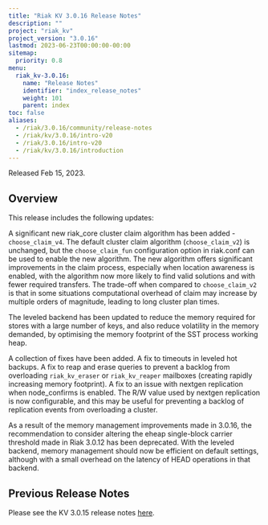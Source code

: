 ```yaml
---
title: "Riak KV 3.0.16 Release Notes"
description: ""
project: "riak_kv"
project_version: "3.0.16"
lastmod: 2023-06-23T00:00:00-00:00
sitemap:
  priority: 0.8
menu:
  riak_kv-3.0.16:
    name: "Release Notes"
    identifier: "index_release_notes"
    weight: 101
    parent: index
toc: false
aliases:
  - /riak/3.0.16/community/release-notes
  - /riak/kv/3.0.16/intro-v20
  - /riak/3.0.16/intro-v20
  - /riak/kv/3.0.16/introduction
---
```


Released Feb 15, 2023.

## Overview

This release includes the following updates:

A significant new riak_core cluster claim algorithm has been added - `choose_claim_v4`. The default cluster claim algorithm (`choose_claim_v2`) is unchanged, but the `choose_claim_fun` configuration option in riak.conf can be used to enable the new algorithm. The new algorithm offers significant improvements in the claim process, especially when location awareness is enabled, with the algorithm now more likely to find valid solutions and with fewer required transfers. The trade-off when compared to `choose_claim_v2` is that in some situations computational overhead of claim may increase by multiple orders of magnitude, leading to long cluster plan times.

The leveled backend has been updated to reduce the memory required for stores with a large number of keys, and also reduce volatility in the memory demanded, by optimising the memory footprint of the SST process working heap.

A collection of fixes have been added. A fix to timeouts in leveled hot backups. A fix to reap and erase queries to prevent a backlog from overloading `riak_kv_eraser` or `riak_kv_reaper` mailboxes (creating rapidly increasing memory footprint). A fix to an issue with nextgen replication when node_confirms is enabled. The R/W value used by nextgen replication is now configurable, and this may be useful for preventing a backlog of replication events from overloading a cluster.

As a result of the memory management improvements made in 3.0.16, the recommendation to consider altering the eheap single-block carrier threshold made in Riak 3.0.12 has been deprecated. With the leveled backend, memory management should now be efficient on default settings, although with a small overhead on the latency of HEAD operations in that backend.

## Previous Release Notes

Please see the KV 3.0.15 release notes [here]({{<baseurl>}}riak/kv/3.0.15/release-notes/).

